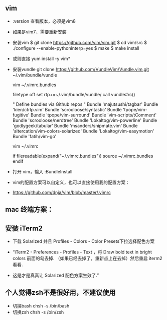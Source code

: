 ## vim
- :version 查看版本，必须是vim8
- 如果是vim7，需要重新安装
- 安装vim
    $ git clone https://github.com/vim/vim.git
    $ cd vim/src
    $ ./configure --enable-pythoninterp=yes
    $ make
    $ make install

- 或则直接
    yum install -y vim*

- 安装vundle
    git clone https://github.com/VundleVim/Vundle.vim.git ~/.vim/bundle/vundle

    vim ~/.vimrc.bundles

    filetype off
    set rtp+=~/.vim/bundle/vundle/
    call vundle#rc()

    " Define bundles via Github repos "
    Bundle 'majutsushi/tagbar'
    Bundle 'kien/ctrlp.vim'
    Bundle 'scrooloose/syntastic'
    Bundle 'tpope/vim-fugitive'
    Bundle 'tpope/vim-surround'
    Bundle 'vim-scripts/tComment'
    Bundle 'scrooloose/nerdtree'
    Bundle 'Lokaltog/vim-powerline'
    Bundle 'godlygeek/tabular'
    Bundle 'msanders/snipmate.vim'
    Bundle 'altercation/vim-colors-solarized'
    Bundle 'Lokaltog/vim-easymotion'
    Bundle 'fatih/vim-go'

    vim ~/.vimrc

    if filereadable(expand("~/.vimrc.bundles"))
    source ~/.vimrc.bundles
    endif

- 打开 vim，输入 :BundleInstall

- vim的配置方案可以自定义，也可以直接使用我的配置方案：
- https://github.com/dnja/vim/blob/master/.vimrc

## mac 终端方案：

## 安装 iTerm2
- 下载 Solarized 并且 Profiles - Colors - Color Presets下拉选择配色方案
- “iTerm2 - Preferences - Profiles - Text ，将 Draw bold text in bright colors 前面的勾去掉. （如果已经去掉了，重新点上在去掉）然后重启 iterm2 看看.

- 这是才是真真让 Solarized 配色方案生效了.”

## 个人觉得zsh不是很好用，不建议使用
- 切换bash
    chsh -s /bin/bash
- 切换zsh
    chsh -s /bin/zsh
